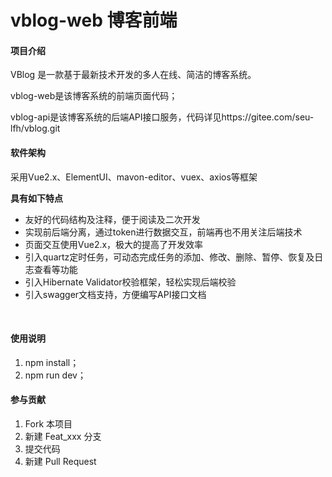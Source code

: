 # vblog-web 博客前端

#### 项目介绍
VBlog 是一款基于最新技术开发的多人在线、简洁的博客系统。

vblog-web是该博客系统的前端页面代码；

vblog-api是该博客系统的后端API接口服务，代码详见https://gitee.com/seu-lfh/vblog.git

#### 软件架构
采用Vue2.x、ElementUI、mavon-editor、vuex、axios等框架

**具有如下特点**
- 友好的代码结构及注释，便于阅读及二次开发
- 实现前后端分离，通过token进行数据交互，前端再也不用关注后端技术
- 页面交互使用Vue2.x，极大的提高了开发效率
- 引入quartz定时任务，可动态完成任务的添加、修改、删除、暂停、恢复及日志查看等功能
- 引入Hibernate Validator校验框架，轻松实现后端校验
- 引入swagger文档支持，方便编写API接口文档
<br>


#### 使用说明

1. npm install；
2. npm run dev；



#### 参与贡献

1. Fork 本项目
2. 新建 Feat_xxx 分支
3. 提交代码
4. 新建 Pull Request



